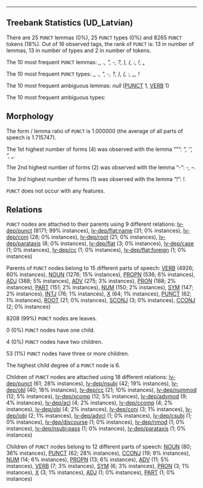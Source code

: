 

--------------------------------------------------------------------------------

## Treebank Statistics (UD_Latvian)

There are 25 `PUNCT` lemmas (0%), 25 `PUNCT` types (0%) and 8265 `PUNCT` tokens (18%).
Out of 16 observed tags, the rank of `PUNCT` is: 13 in number of lemmas, 13 in number of types and 2 in number of tokens.

The 10 most frequent `PUNCT` lemmas: <em>,, ., ", -, ?, ), (, :, !, „</em>

The 10 most frequent `PUNCT` types:  <em>,, ., ", -, ?, ), (, :, „, !</em>

The 10 most frequent ambiguous lemmas: <em>null</em> ([PUNCT]() 1, [VERB]() 1)

The 10 most frequent ambiguous types:  



## Morphology

The form / lemma ratio of `PUNCT` is 1.000000 (the average of all parts of speech is 1.715747).

The 1st highest number of forms (4) was observed with the lemma “"”: <em>", '', ”, „</em>.

The 2nd highest number of forms (2) was observed with the lemma “-”: <em>-, –</em>.

The 3rd highest number of forms (1) was observed with the lemma “!”: <em>!</em>.

`PUNCT` does not occur with any features.


## Relations

`PUNCT` nodes are attached to their parents using 9 different relations: [lv-dep/punct]() (8171; 99% instances), [lv-dep/flat:name]() (31; 0% instances), [lv-dep/conj]() (28; 0% instances), [lv-dep/root]() (21; 0% instances), [lv-dep/parataxis]() (8; 0% instances), [lv-dep/flat]() (3; 0% instances), [lv-dep/case]() (1; 0% instances), [lv-dep/cc]() (1; 0% instances), [lv-dep/flat:foreign]() (1; 0% instances)

Parents of `PUNCT` nodes belong to 15 different parts of speech: [VERB]() (4926; 60% instances), [NOUN]() (1276; 15% instances), [PROPN]() (536; 6% instances), [ADJ]() (388; 5% instances), [ADV]() (275; 3% instances), [PRON]() (188; 2% instances), [PART]() (151; 2% instances), [NUM]() (150; 2% instances), [SYM]() (147; 2% instances), [INTJ]() (76; 1% instances), [X]() (64; 1% instances), [PUNCT]() (62; 1% instances), [ROOT]() (21; 0% instances), [SCONJ]() (3; 0% instances), [CCONJ]() (2; 0% instances)

8208 (99%) `PUNCT` nodes are leaves.

0 (0%) `PUNCT` nodes have one child.

4 (0%) `PUNCT` nodes have two children.

53 (1%) `PUNCT` nodes have three or more children.

The highest child degree of a `PUNCT` node is 6.

Children of `PUNCT` nodes are attached using 18 different relations: [lv-dep/punct]() (61; 28% instances), [lv-dep/nsubj]() (42; 19% instances), [lv-dep/obl]() (40; 18% instances), [lv-dep/cc]() (21; 10% instances), [lv-dep/nummod]() (12; 5% instances), [lv-dep/xcomp]() (12; 5% instances), [lv-dep/advmod]() (9; 4% instances), [lv-dep/acl]() (4; 2% instances), [lv-dep/ccomp]() (4; 2% instances), [lv-dep/obj]() (4; 2% instances), [lv-dep/conj]() (3; 1% instances), [lv-dep/iobj]() (2; 1% instances), [lv-dep/advcl]() (1; 0% instances), [lv-dep/csubj]() (1; 0% instances), [lv-dep/discourse]() (1; 0% instances), [lv-dep/nmod]() (1; 0% instances), [lv-dep/nsubj:pass]() (1; 0% instances), [lv-dep/parataxis]() (1; 0% instances)

Children of `PUNCT` nodes belong to 12 different parts of speech: [NOUN]() (80; 36% instances), [PUNCT]() (62; 28% instances), [CCONJ]() (19; 9% instances), [NUM]() (14; 6% instances), [PROPN]() (13; 6% instances), [ADV]() (11; 5% instances), [VERB]() (7; 3% instances), [SYM]() (6; 3% instances), [PRON]() (3; 1% instances), [X]() (3; 1% instances), [ADJ]() (1; 0% instances), [PART]() (1; 0% instances)

